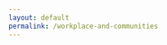 ```yaml
---
layout: default
permalink: /workplace-and-communities
---
```


<!-- would be great to have an image of the Mark here in a banner or something -->